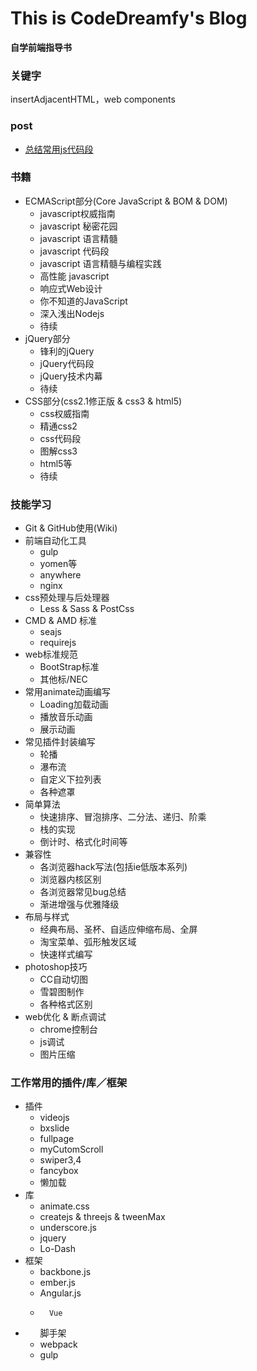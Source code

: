 # This is CodeDreamfy's Blog
__自学前端指导书__

### 关键字
insertAdjacentHTML，web components

### post
* [总结常用js代码段](https://github.com/CodeDreamfy/CodeDemo/issues/18)


### 书籍
*	ECMAScript部分(Core JavaScript & BOM & DOM)
	*	javascript权威指南
	*	javascript 秘密花园
	*	javascript 语言精髓
	*	javascript 代码段
	*	javascript 语言精髓与编程实践
	*	高性能 javascript
	*	响应式Web设计
	*	你不知道的JavaScript
	*	深入浅出Nodejs
	*	待续
*	jQuery部分
	*	锋利的jQuery
	*	jQuery代码段
	*	jQuery技术内幕
	*	待续
*	CSS部分(css2.1修正版 & css3 & html5)
	*	css权威指南
	*	精通css2
	*	css代码段
	*	图解css3
	*	html5等
	*	待续

### 技能学习
*	Git & GitHub使用(Wiki)
*	前端自动化工具
	*	gulp
	*	yomen等
	*	anywhere
	*	nginx
*	css预处理与后处理器
	*	Less & Sass & PostCss
*	CMD & AMD 标准
	*	seajs
	*	requirejs
*	web标准规范
	*	BootStrap标准
	*	其他标/NEC
*	常用animate动画编写
	*	Loading加载动画
	*	播放音乐动画
	*	展示动画
*	常见插件封装编写
	*	轮播
	*	瀑布流
	*	自定义下拉列表
	*	各种遮罩
*	简单算法
	*	快速排序、冒泡排序、二分法、递归、阶乘
	*	栈的实现
	*	倒计时、格式化时间等
*	兼容性
	*	各浏览器hack写法(包括ie低版本系列)
	*	浏览器内核区别
	*	各浏览器常见bug总结
	*	渐进增强与优雅降级
*	布局与样式
	*	经典布局、圣杯、自适应伸缩布局、全屏
	*	淘宝菜单、弧形触发区域
	*	快速样式编写
*	photoshop技巧
	*	CC自动切图
	*	雪碧图制作
	*	各种格式区别
*	web优化 & 断点调试
	*	chrome控制台
	*	js调试
	*	图片压缩

	
### 工作常用的插件/库／框架
*	插件
	*	videojs
	*	bxslide
	*	fullpage
	*	myCutomScroll
	*	swiper3,4
	*	fancybox
	*	懒加载
*	库
	*	animate.css 
	*	createjs & threejs & tweenMax
	*	underscore.js
	*	jquery
	*	Lo-Dash
*	框架
	*	backbone.js
	*	ember.js
	*	Angular.js
	*       Vue
*       脚手架
	*	webpack
	*	gulp







